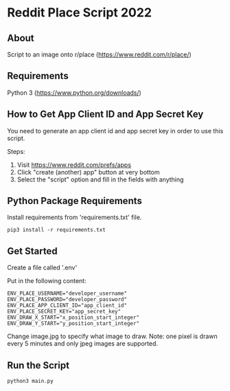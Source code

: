 # Reddit Place Script 2022

## About

Script to an image onto r/place (https://www.reddit.com/r/place/)

## Requirements

Python 3 (https://www.python.org/downloads/)

## How to Get App Client ID and App Secret Key

You need to generate an app client id and app secret key in order to use this script.

Steps:

1. Visit https://www.reddit.com/prefs/apps
2. Click "create (another) app" button at very bottom 
3. Select the "script" option and fill in the fields with anything

## Python Package Requirements

Install requirements from 'requirements.txt' file.

```shell
pip3 install -r requirements.txt
```

## Get Started

Create a file called '.env'

Put in the following content:

```text
ENV_PLACE_USERNAME="developer_username"
ENV_PLACE_PASSWORD="developer_password"
ENV_PLACE_APP_CLIENT_ID="app_client_id"
ENV_PLACE_SECRET_KEY="app_secret_key"
ENV_DRAW_X_START="x_position_start_integer"
ENV_DRAW_Y_START="y_position_start_integer"
```

Change image.jpg to specify what image to draw. Note: one pixel is drawn every 5 minutes and only jpeg images are supported.

## Run the Script

```
python3 main.py
```
